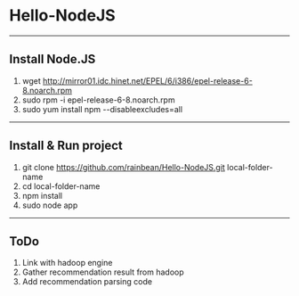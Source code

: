 Hello-NodeJS
============

----------------
Install Node.JS
----------------
1. wget http://mirror01.idc.hinet.net/EPEL/6/i386/epel-release-6-8.noarch.rpm
2. sudo rpm -i epel-release-6-8.noarch.rpm
3. sudo yum install npm --disableexcludes=all

----------------
Install & Run project
----------------
1. git clone https://github.com/rainbean/Hello-NodeJS.git local-folder-name
2. cd local-folder-name
3. npm install
4. sudo node app

----------------
ToDo
----------------
1. Link with hadoop engine
2. Gather recommendation result from hadoop
3. Add recommendation parsing code

